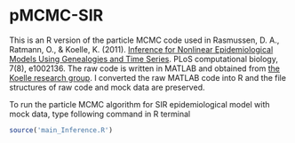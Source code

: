 # pMCMC-SIR

This is an R version of the particle MCMC code used in Rasmussen, D. A., Ratmann, O., & Koelle, K. (2011). [Inference for Nonlinear Epidemiological Models Using Genealogies and Time Series](http://journals.plos.org/ploscompbiol/article?id=10.1371/journal.pcbi.1002136). PLoS computational biology, 7(8), e1002136. The raw code is written in MATLAB and obtained from [the Koelle research group](https://scholarblogs.emory.edu/koellelab/). I converted the raw MATLAB code into R and the file structures of raw code and mock data are preserved.

To run the particle MCMC algorithm for SIR epidemiological model with mock data, type following command in R terminal

```r
source('main_Inference.R')
```

